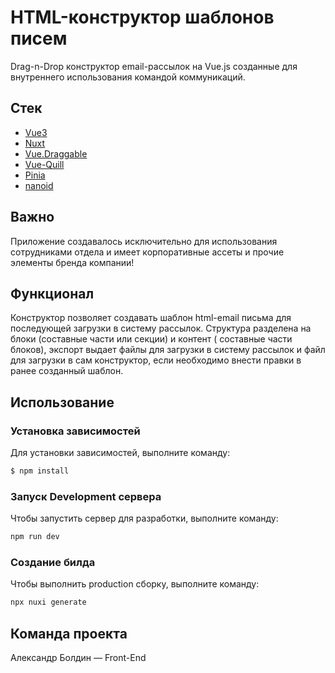 # HTML-конструктор шаблонов писем
Drag-n-Drop конструктор email-рассылок на Vue.js созданные для внутреннего использования командой коммуникаций.


## Стек
- [Vue3](https://v3.ru.vuejs.org/)
- [Nuxt](https://nuxt.com/)
- [Vue.Draggable](https://github.com/SortableJS/Vue.Draggable)
- [Vue-Quill](https://vueup.github.io/vue-quill/)
- [Pinia](https://pinia.vuejs.org/)
- [nanoid](https://www.npmjs.com/package/nanoid)

## Важно
Приложение создавалось исключительно для использования сотрудниками отдела и имеет корпоративные ассеты и прочие элементы бренда компании!

## Функционал 
Конструктор позволяет создавать шаблон html-email письма для последующей загрузки в систему рассылок. Структура разделена на блоки (составные части или секции) и контент ( составные части блоков), экспорт выдает файлы для загрузки в систему рассылок и файл для загрузки в сам конструктор, если необходимо внести правки в ранее созданный шаблон.

## Использование


### Установка зависимостей
Для установки зависимостей, выполните команду:
```sh
$ npm install
```

### Запуск Development сервера
Чтобы запустить сервер для разработки, выполните команду:
```sh
npm run dev
```

### Создание билда
Чтобы выполнить production сборку, выполните команду: 
```sh
npx nuxi generate
```

## Команда проекта
Александр Болдин — Front-End
